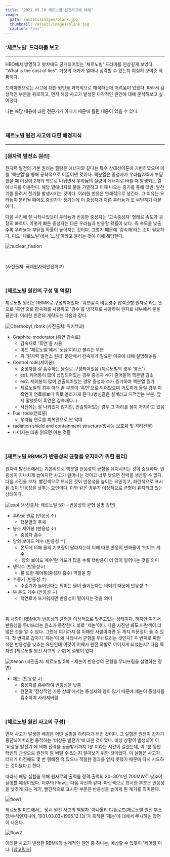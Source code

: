 ```yaml
---
title: "2021.05.10 체르노빌 원전사고에 대해"
image: 
  path: /assets/images/blank.jpg
  thumbnail: /assets/images/blank.jpg
  caption: "uni"
---
```



### '체르노빌' 드라마를 보고
----

HBO에서 방영하고 왓챠에도 공개되어있는 '체르노빌' 드라마를 인상깊게 보았다. "What is the cost of lies". 거짓의 대가가 얼마나 심각할 수 있는지 여실히 보여준 작품이다. 

드라마만으로는 사고에 대한 원인을 과학적으로 해석하는데 어려움이 있었다. 따라서 감상적인 부분을 뒤로하고, 먼저 해당 사고가 발생한 다각적인 원인에 대해 분석해보고 싶어졌다.

나는 해당 내용에 대한 전문가가 아니기 때문에 틀린 내용이 있을 수 있다. 


<br>


### 체르노빌 원전 사고에 대한 배경지식
----

### [원자력 발전소 원리]

원자력 발전의 기본 원리는 질량은 에너지와 같다는 특수 상대성이론에 기반하였으며 이를 '핵분열'을 통해 공학적으로 이끌어낸 것이다. 핵분열은 중성자가 우라늄235에 부딛혔을 때 이것이 2개의 핵으로 나뉘면서 우라늄의 질량이 에너지로 바뀔 때 발생되는 열에너지를 이용한다. 해당 열에너지로 물을 가열하고 이때 나오는 증기를 통해 터빈, 발전기를 돌려서 전기를 발생시키는 것이다. 이러한 반응은 연쇄적으로 생긴다. 그 이유는 우라늄이 분리될 때에도 중성자가 생기는데 이 중성자가 다른 우라늄과 또 부딛히기 때문이다.

다음 사진에 잘 나타나있듯이 우라늄과 반응한 중성자는 '고속중성자' 형태로 속도가 굉장히 빠르다. 이렇게 빠른 중성자는 다른 우라늄과 반응할 확률이 낮다. 즉 속도를 낮출수록 우라늄과 부딛힐 확률이 높아지는 것이다. 그렇기 때문에 '감속재'라는 것이 필요하다. 미드 '체르노빌'에서 '노심'이라고 불리는 것이 이에 해당한다.

![nuclear_fission](https://jylab.github.io/assets/images/Chernobyl/nuclear_fission.png)

<br>

(사진출처: 국제원자력안전학교)

<br>

### [체르노빌 원전의 구성 및 역할]

체르노빌 원전은 RBMK로 구성되어있다. '흑연감속 비등경수 압력관형 원자로'라는 뜻으로 '흑연'으로 감속재를 사용하고 '경수'를 냉각재로 사용하여 원자로 내부에서 물을 끓인다. 이러한 원전의 개략도는 다음과 같다. 

![Chernobyl_rbmk](https://jylab.github.io/assets/images/Chernobyl/rbmk_reactor.png)
(사진출처: 위키백과)

- Graphite-moderator (흑연 감속로)
  + 감속재로 '흑연'을 사용
  + 미드 '체르노빌'에서 '노심'이라고 불리는 부분
  + 위 '원자력 발전소 원리' 문단에서 감속재가 필요한 이유에 대해 설명해놓음 
- Control rods(제어봉)
  + 중성자를 잘 흡수하는 물질로 구성되어있음 (체르노빌의 경우 '붕소')
  + ex1. 제어봉이 많이 삽입되어있는 경우 중성자 수가 줄어들어 핵분열 감소
  + ex2. 제어봉이 많이 인출되어있는 경우 중성자 수가 증가하여 핵분열 증가
  + 체르노빌의 경우 아래 끝 부분이 '흑연'으로 되어있으며 과도하게 올릴 경우 이 흑연이 연료봉보다 위로 올라가게 된다.(병신같은 설계라고 지적받는 부분. 앞서 말했듯이 흑연은 감속재다..)
  + 사진에는 잘 나와있지 않지만, 인출되어있는 경우 그 자리를 물이 차지하고 있음
- Fuel rods(연료봉)
  + 우라늄 연료를 피복관으로 싼 막대
- radiation shield and containment structure(방사능 보호체 및 격리건물)
- 나머지는 대충 읽으면 아는 것들


<br>

### [체르노빌 RBMK가 반응성의 균형을 유지하기 위한 원리]

원자력 발전소에서는 기본적으로 핵분열 반응성의 균형을 유지시키는 것이 중요하다. 반응성이 지나치게 높아지면 사고가 일어나는 것이고 너무 낮으면 전력을 생산할 수 없다. 다음 사진을 보자. 빨간색으로 표시된 것이 반응성을 높이는 요인이고, 파란색으로 표시된 것이 반응성을 낮추는 요인이다. 이와 같은 경우가 이상적으로 균형이 유지되고 있는 상태이다.

![expl](https://jylab.github.io/assets/images/Chernobyl/expl.png)
(사진출처: 체르노빌 5화 - 반응성의 균형 설명 장면)

- 우라늄 원료 (반응성 ↑)
  + 핵분열의 주체
- 붕소 제어봉 (반응성 ↓)
  + 중성자 흡수
- 양의 보이드 계수 (반응성 ↑)
  + 온도에 의해 물의 기포량이 달라지는데 이에 따른 반응의 변화율이 '보이드 계수'
  + '양의 보이드 계수'란 기포가 많을 수록 핵반응이 더 많이 일어나는 것을 의미
- 냉각수 (반응성↓)
  + 물 또한 제어봉(중성자 흡수) 역할을 함 
- 수증기 (반응성 ↑)
  + 수증기가 늘어난다는 의미는 물이 줄어든다는 의미기 때문에 반응성 ↑
- 부 온도 계수 (반응성 ↓)
  + 핵연료가 뜨거워지면 반응성이 떨어지는 것을 의미

<br>

위 사항이 RBMK가 반응성의 균형을 이상적으로 맞추고있는 상태이다. 하지만 여기서 반응성을 무너뜨리는 원소가 등장한다. 바로 '제논'이다. 다음 사진만 봐도 파란색이 더 많은 것을 알 수 있다. 그런데 여기까지 잘 이해한 사람이라면 두 개지 의문점이 들 수 있다. 첫 번째로 갑자기 '제논'이 왜 나타나서 균형을 무너뜨리는 것인지? 두 번째로 파란색은 반응성을 낮추는 요인인데 이것이 어째서 원전 폭발로 이어지게 되었는지? 다음 목차인 [체르노빌 원전 사고의 구성]에 설명이 있다.

![Xenon](https://jylab.github.io/assets/images/Chernobyl/Xenon.png)
(사진출처: 체르노빌 5화 - 제논이 반응성의 균형을 무너뜨림을 설명하는 장면)

- 제논 (반응성 ↓)
  + 중성자를 흡수하여 반응성을 낮춤
  + 원전의 '정상적인 가동 상태'에서는 중성자의 양이 많기 때문에 제논이 중성자를 흡수하며 사라져버림


<br>


### [체르노빌 원전 사고의 구성]

먼저 사고가 발생한 배경은 어떤 실험을 하려다가 터진 것이다. 그 실험은 원전이 갑자기 중단되어버리면 동작하는 '비상용 발전기'에 대한 것이었다. 비상 상황이 발생되어 이 '비상용 발전기'에 의해 전력을 공급받기까지 1분 이라는 시간이 걸렸는데, 이 1분 동안 터빈의 관성으로 원전이 잘 버틸 수 있는지 알아보기 위한 것이었다. 이 실험은 사고가 터지기 이전에도 몇 번 행해진 적 있으나 적절한 결과를 얻지 못했기 때문에 다시 시도하는 것이였다고 한다. 

따라서 해당 실험을 위해 원자로의 출력을 정격 출력의 20~30%인 700MW로 낮추어 실행할 예정이었다.
이후의 Flow는 다음 사진과 같다. 파란색으로 표시한 부분은 반응성을 낮추게 되는 계기, 빨간색으로 표시한 부분은 반응성을 높이게 된 계기를 의미한다.

![flow1](https://jylab.github.io/assets/images/Chernobyl/accident1.png)


체르노빌 미드에서는 당시 원전 사고의 책임자 '아나톨리 댜틀로프(체르노빌 원전 부소장/수석엔지니어, 1931.03.03~1995.12.13)'가 축적된 '제논'에 대해서 무시하는 장면이 나온다.


![flow2](https://jylab.github.io/assets/images/Chernobyl/accident2.png)

이러한 사고가 발생한 RBMK의 설계적인 원인 중 하나는, 예상할 수 있듯이 '제어봉'이다. [[참고링크]](http://www-formal.stanford.edu/jmc/progress/chernobyl.html)  
